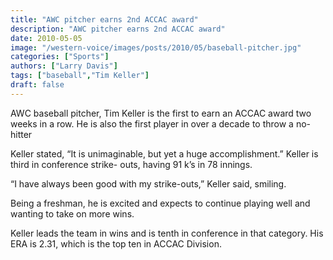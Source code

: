 ```yaml
---
title: "AWC pitcher earns 2nd ACCAC award"
description: "AWC pitcher earns 2nd ACCAC award"
date: 2010-05-05
image: "/western-voice/images/posts/2010/05/baseball-pitcher.jpg"
categories: ["Sports"]
authors: ["Larry Davis"]
tags: ["baseball","Tim Keller"]
draft: false
---
```

AWC baseball pitcher, Tim Keller is the first to earn an ACCAC award two weeks in a row. He is also the first player in over a decade to throw a no-hitter

Keller stated, “It is unimaginable, but yet a huge accomplishment.” Keller is third in conference strike- outs, having 91 k’s in 78 innings.

“I have always been good with my strike-outs,” Keller said, smiling.

Being a freshman, he is excited and expects to continue playing well and wanting to take on more wins.

Keller leads the team in wins and is tenth in conference in that category. His ERA is 2.31, which is the top ten in ACCAC Division.
